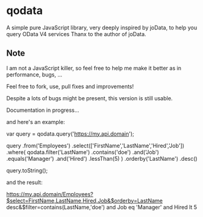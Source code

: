 # qodata
A simple pure JavaScript library, very deeply inspired by joData, to help you query OData V4 services
Thanx to the author of joData.

## Note
I am not a JavaScript killer, so feel free to help me make it better as in performance, bugs, ...

Feel free to fork, use, pull fixes and improvements!

Despite a lots of bugs might be present, this version is still usable.

Documentation in progress...

and here's an example:

var query = qodata.query('https://my.api.domain');

query
	.from('Employees')
	.select(['FirstName','LastName','Hired','Job'])
	.where(
		qodata.filter('LastName')
			.contains('doe')
		.and('Job')
			.equals('Manager')
		.and('Hired')
			.lessThan(5)
	)
	.orderby('LastName')
		.desc()
		
query.toString();

and the result:

https://my.api.domain/Employees?$select=FirstName,LastName,Hired,Job&$orderby=LastName desc&$filter=contains(LastName,'doe') and Job eq 'Manager' and Hired lt 5
